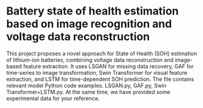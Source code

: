 # Battery state of health estimation based on image recognition and voltage data reconstruction
This project proposes a novel approach for State of Health (SOH) estimation of lithium-ion batteries, combining voltage data reconstruction and image-based feature extraction. It uses LSGAN for missing data recovery, GAF for time-series to image transformation, Swin Transformer for visual feature extraction, and LSTM for time-dependent SOH prediction.
The file contains relevant model Python code examples. LSGAN.py, GAF.py, Swin Transformer+LSTM.py.
At the same time, we have provided some experimental data for your reference. 
